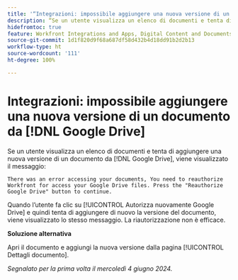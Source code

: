```yaml
---
title: '“Integrazioni: impossibile aggiungere una nuova versione di un documento da  [!DNL Google Drive]”'
description: “Se un utente visualizza un elenco di documenti e tenta di aggiungere una nuova versione di un documento da  [!DNL Google Drive], viene visualizzato un messaggio. È disponibile una soluzione alternativa.”
hidefromtoc: true
feature: Workfront Integrations and Apps, Digital Content and Documents
source-git-commit: 1d1f820d9f68a687df58d432b4d18dd91b2d2b13
workflow-type: ht
source-wordcount: '111'
ht-degree: 100%

---
```



# Integrazioni: impossibile aggiungere una nuova versione di un documento da [!DNL Google Drive]

Se un utente visualizza un elenco di documenti e tenta di aggiungere una nuova versione di un documento da [!DNL Google Drive], viene visualizzato il messaggio:

`There was an error accessing your documents, You need to reauthorize Workfront for access your Google Drive files. Press the "Reauthorize Google Drive" button to continue.`

Quando l’utente fa clic su [!UICONTROL Autorizza nuovamente Google Drive] e quindi tenta di aggiungere di nuovo la versione del documento, viene visualizzato lo stesso messaggio. La riautorizzazione non è efficace.

**Soluzione alternativa**

Apri il documento e aggiungi la nuova versione dalla pagina [!UICONTROL Dettagli documento].

_Segnalato per la prima volta il mercoledì 4 giugno 2024._

